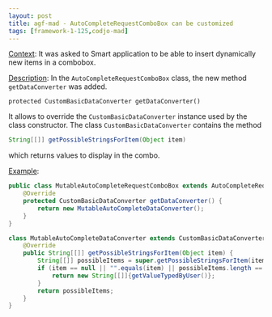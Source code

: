 ```yaml
---
layout: post
title: agf-mad - AutoCompleteRequestComboBox can be customized
tags: [framework-1-125,codjo-mad]
---
```

<u>Context</u>:
It was asked to Smart application to be able to insert dynamically new items in a combobox.

<u>Description</u>:
In the ```AutoCompleteRequestComboBox``` class, the new method ```getDataConverter``` was added. 
```
protected CustomBasicDataConverter getDataConverter()
```

It allows to override the ```CustomBasicDataConverter``` instance used by the class constructor. 
The class ```CustomBasicDataConverter``` contains the method 
```java
String[[]] getPossibleStringsForItem(Object item)
```
which returns values to display in the combo.

<u>Example</u>:
```java
public class MutableAutoCompleteRequestComboBox extends AutoCompleteRequestComboBox {
    @Override
    protected CustomBasicDataConverter getDataConverter() {
        return new MutableAutoCompleteDataConverter();
    }
}

class MutableAutoCompleteDataConverter extends CustomBasicDataConverter {
    @Override
    public String[[]] getPossibleStringsForItem(Object item) {
        String[[]] possibleItems = super.getPossibleStringsForItem(item);
        if (item == null || "".equals(item) || possibleItems.length == 0) {
            return new String[[]]{getValueTypedByUser()};
        }
        return possibleItems;
    }
}

```




